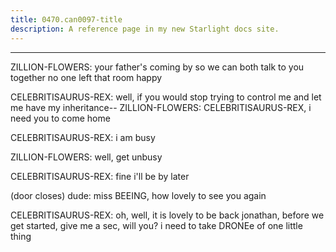```yaml
---
title: 0470.can0097-title
description: A reference page in my new Starlight docs site.
---
```

----- 
ZILLION-FLOWERS: your father's coming by so we can both talk to you together
 no one 
left that room happy
 
CELEBRITISAURUS-REX: well, if you would stop trying to control me and let me have my 
inheritance-- 
ZILLION-FLOWERS: CELEBRITISAURUS-REX, i need you to come home
 
CELEBRITISAURUS-REX: i am busy
 
ZILLION-FLOWERS: well, get unbusy
 
CELEBRITISAURUS-REX: fine
 i'll be by later
 
(door closes) 
dude: miss BEEING, how lovely to see you again
 
CELEBRITISAURUS-REX: oh, well, it is lovely to be back
 jonathan, before we get started, give 
me a sec, will you? 
 i need to take DRONEe of one little thing
 
